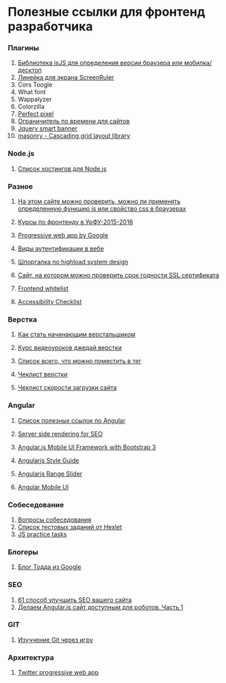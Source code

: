 # Полезные ссылки для фронтенд разработчика

### Плагины
1. [Библиотека isJS для определения версии браузера или мобилка/десктоп](http://is.js.org/)
2. [Линейка для экрана ScreenRuler](https://community.linuxmint.com/software/view/screenruler)
3. Cors Toogle
4. What font
5. Wappalyzer
6. Colorzilla
7. [Perfect pixel](https://chrome.google.com/webstore/detail/perfectpixel-by-welldonec/dkaagdgjmgdmbnecmcefdhjekcoceebi?hl=ru)
8. [Ограничитель по времени для сайтов](https://chrome.google.com/webstore/detail/stayfocusd/laankejkbhbdhmipfmgcngdelahlfoji/related?hl=ru)
9. [Jquery smart banner](https://github.com/jasny/jquery.smartbanner)
11. [masonry - Cascading grid layout library](http://masonry.desandro.com/)

### Node.js
1. [Список хостингов для Node.js](https://github.com/nodejs/node-v0.x-archive/wiki/Node-Hosting)

### Разное
1. [На этом сайте можно проверить, можно ли применять определенную функцию js или свойство css в браузерах](http://caniuse.com/)

2. [Курсы по фронтенду в УрФУ-2015-2016](https://github.com/urfu-2015)

3. [Progressive web app by Google](https://developers.google.com/web/)

4. [Виды аутентификации в вебе](https://github.com/teesloane/Auth-Boss?utm_source=forwebdev_tlgrm&utm_medium=announcement&utm_campaign=auth-boss--kollektsiya-razlichnyh-sposobov)

5. [Шпоргалка по highload system design](https://github.com/donnemartin/system-design-primer#master-slave-replication)

6. [Сайт, на котором можно проверить срок годности SSL сертификата](https://www.sslshopper.com)

7. [Frontend whitelist](https://github.com/melnik909/frontend-whitelist/blob/master/README.md)

8. [Accessibility Checklist](http://accessibility.voxmedia.com/?utm_source=forwebdev_tlgrm&utm_medium=announcement&utm_campaign=bolshoy-cheklist-vox-media-po-obespecheniyu)

### Верстка 
1. [Как стать начинающим верстальщиком](http://glivera-team.github.io/how-to/2016/05/02/how-to-start.html)

2. [Курс видеоуроков джедай верстки](https://www.youtube.com/watch?v=Xi0S4xOS8HY&list=PLyf8LgkO_8q9BWUTfXtH3PQnPl1zgkOX7)

3. [Список всего, что можно поместить в тег <head>](http://gethead.info/)

4. [Чеклист верстки](https://github.com/ihorzenich/html5checklist/)

5. [Чеклист скорости загрузки сайта](https://github.com/ihorzenich/WebPerformanceChecklist)

### Angular
1. [Список полезных ссылок по Angular](https://github.com/jmcunningham/AngularJS-Learning)

2. [Server side rendering for SEO](https://github.com/prerender/prerender)

3. [Angular.js Mobile UI Framework with Bootstrap 3](https://github.com/mcasimir/mobile-angular-ui)

4. [Angularjs Style Guide](https://github.com/johnpapa/angular-styleguide/blob/master/a1/README.md)

5. [Angularjs Range Slider](https://github.com/angular-slider/angularjs-slider)

6. [Angular Mobile UI](http://mobileangularui.com/)

### Собеседование
1. [Вопросы собеседования](https://github.com/h5bp/Front-end-Developer-Interview-Questions)
2. [Список тестовых заданий от Hexlet](https://github.com/Hexlet/ru-test-assignments?utm_source=forwebdev_tlgrm&utm_medium=announcement&utm_campaign=rebyata-iz-heksleta-sobirayut-kollektsiyu-te)
3. [JS practice tasks](https://github.com/kolodny/exercises?utm_source=forwebdev_tlgrm&utm_medium=announcement&utm_campaign=kollektsiya-prakticheskih-zadaniy-po-javasc)

### Блогеры
1. [Блог Тодда из Google](https://toddmotto.com)

### SEO
1. [61 способ улучшить SEO вашего сайта](https://habrahabr.ru/company/iloveip/blog/322206/)
2. [Делаем Angular.js сайт доступным для роботов. Часть 1](https://habrahabr.ru/post/235395/)

### GIT
1. [Изуччение Git через игру](http://learngitbranching.js.org/)


### Архитектура
1. [Twitter progressive web app](https://blog.twitter.com/2017/how-we-built-twitter-lite?utm_source=forwebdev_tlgrm&utm_medium=announcement&utm_campaign=inzhenery-tvitera-rasskazyvayut--kak-oni-s)

